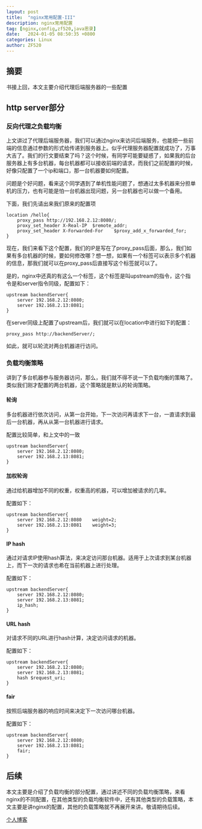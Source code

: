 ```yaml
---
layout: post
title:  "nginx常用配置-III"
description: nginx常用配置
tag: [nginx,config,zf520,java思录]
date:   2024-01-05 08:50:35 +0800
categories: Linux
author: ZF520
---
```


## 摘要

书接上回，本文主要介绍代理后端服务器的一些配置



## http server部分

### 反向代理之负载均衡

上文讲过了代理后端服务器，我们可以通过nginx来访问后端服务，也能把一些前端的信息通过参数的形式给传递到服务器上。似乎代理服务器配置就成功了，万事大吉了。我们的行文要结束了吗？这个时候，有同学可能要疑惑了，如果我的后台服务器上有多台机器，每台机器都可以接收前端的请求，而我们之前配置的时候，好像只配置了一个ip和端口，那一台机器要如何配置。

问题是个好问题，看来这个同学遇到了单机性能问题了，想通过太多机器来分担单机的压力，也有可能是怕一台机器出现问题，另一台机器也可以做一个备用。

下面，我们先请出来我们原来的配置项

```nginx
location /hello{
	proxy_pass http://192.168.2.12:8080/;
    proxy_set_header X-Real-IP	$remote_addr;
    proxy_set_header X-Forwarded-For	$proxy_add_x_forwarded_for;
}
```

现在，我们来看下这个配置，我们的IP是写在了proxy_pass后面，那么，我们如果有多台机器的时候，要如何修改哪？想一想，如果有一个标签可以表示多个机器的信息，那我们就可以在proxy_pass后直接写这个标签就可以了。

是的，nginx中还真的有这么一个标签，这个标签是叫upstream的指令，这个指令是和server指令同级，配置如下：

```nginx
upstream backendServer{
	server 192.168.2.12:8080;
    server 192.168.2.13:8081;
}
```

在server同级上配置了upstream后，我们就可以在location中进行如下的配置：

```nginx
proxy_pass http://backendServer/;
```

如此，就可以轮流对两台机器进行访问。

### 负载均衡策略

讲到了多台机器参与服务器访问，那么，我们就不得不说一下负载均衡的策略了。类似我们刚才配置的两台机器，这个策略就是默认的轮询策略。

#### 轮询

多台机器进行依次访问，从第一台开始，下一次访问再请求下一台，一直请求到最后一台机器，再从从第一台机器进行请求。

配置比较简单，和上文中的一致

```nginx
upstream backendServer{
	server 192.168.2.12:8080;
    server 192.168.2.13:8081;
}
```



#### 加权轮询

通过给机器增加不同的权重，权重高的机器，可以增加被请求的几率。

配置如下：

```nginx
upstream backendServer{
	server 192.168.2.12:8080	weight=2;
    server 192.168.2.13:8081	weight=3;
}
```

#### IP hash

通过对请求IP使用hash算法，来决定访问那台机器。适用于上次请求到某台机器上，而下一次的请求也希在当前机器上进行处理。

配置如下：

```nginx
upstream backendServer{
	server 192.168.2.12:8080;
    server 192.168.2.13:8081;
    ip_hash;
}
```

#### URL hash

对请求不同的URL进行hash计算，决定访问请求的机器。

配置如下：

```nginx
upstream backendServer{
	server 192.168.2.12:8080;
    server 192.168.2.13:8081;
    hash $request_uri;
}
```

#### fair 

按照后端服务器的响应时间来决定下一次访问哪台机器。

配置如下：

```nginx
upstream backendServer{
	server 192.168.2.12:8080;
    server 192.168.2.13:8081;
    fair;
}
```



## 后续

本文主要是介绍了负载均衡的部分配置，通过讲述不同的负载均衡策略，来看nginx的不同配置，在其他类型的负载均衡软件中，还有其他类型的负载策略，本文主要是讲nginx的配置，其他的负载策略就不再展开来讲。敬请期待后续。



[个人博客](http://b.zf520.net)

